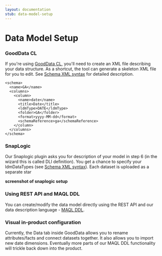 ```yaml
---
layout: documentation
stub: data-model-setup
---
```


# Data Model Setup


### GoodData CL
If you're using [GoodData CL](/gooddata-cl), you'll need to create an XML file describing your data structure. As a shortcut, the tool can generate a skeleton XML file for you to edit. See [Schema XML syntax](/gooddata-cl/xml-config.html) for detailed description.

    <schema>
      <name>GA</name>
      <columns>
        <column>
          <name>date</name>
          <title>Date</title>
          <ldmType>DATE</ldmType>
          <folder>GA</folder>
          <format>yyyy-MM-dd</format>
          <schemaReference>ga</schemaReference>
        </column>
      </columns>
    </schema>

### SnapLogic
Our Snaplogic plugin asks you for description of your model in step 6 (in the wizard this is called DLI definition). You get a chance to specify your ldmDataTypes (see [Schema XML syntax](/gooddata-cl/xml-config.html)). Each dataset is uploaded as a separate star

**screenshot of snaplogic setup**

### Using REST API and MAQL DDL
You can create/modify the data model directly using the REST API and our data description language - [MAQL DDL](/api/maql-ddl.html).

### Visual in-product configuration
Currently, the Data tab inside GoodData allows you to rename attributes/facts and connect datasets together. It also allows you to import new date dimensions. Eventually more parts of our MAQL DDL functionality will trickle back down into the product.